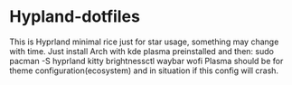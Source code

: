 # Hypland-dotfiles
This is Hyprland minimal rice just for star usage, something may change with time.
Just install Arch with kde plasma preinstalled and then:
sudo pacman -S hyprland kitty brightnessctl waybar wofi
Plasma should be for theme configuration(ecosystem) and in situation if this config will crash.
